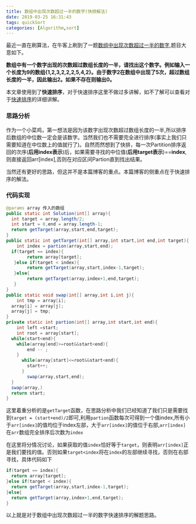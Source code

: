 ```yaml
---
title: 数组中出现次数超过一半的数字(快排解法)
date: 2019-03-25 16:31:43
tags: quickSort
categories: [Algorithm,sort]
---
```


最近一直在刷算法，在牛客上刷到了一题[数组中出现次数超过一半的数字](https://www.nowcoder.com/ta/coding-interviews/question-ranking?uuid=e8a1b01a2df14cb2b228b30ee6a92163&rp=2),题目大意如下。

**数组中有一个数字出现的次数超过数组长度的一半，请找出这个数字。例如输入一个长度为9的数组{1,2,3,2,2,2,5,4,2}。由于数字2在数组中出现了5次，超过数组长度的一半，因此输出2。如果不存在则输出0。**

本文章使用到了**快速排序**，对于快速排序这里不做过多讲解，如不了解可以查看对于[快速排序](https://blog.csdn.net/MoreWindows/article/details/6684558)的详细讲解。

<!--more-->

### 思路分析

​	作为一个小菜鸡，第一想法是因为该数字出现次数超过数组长度的一半,所以排序后数组的中位数一定会是该数字。当然我们也不需要完全进行排序(事实上我们只需要知道在中位数上的值就行了)。自然而然想到了快排，每一次Partition排序返回的次序(**后用index表示**)后，如果需要寻找的中位值(**后用target表示**)==**index**,则直接返回arr[index],否则在对应区间Partion直到找出结果。

​	当然还有更好的思路，但这并不是本篇博客的重点。本篇博客的侧重点在于快速排序的解法。

### 代码实现

```java
@params array 传入的数组
public static int Solution(int[] array){
  int target = array.length/2;
  int start = 0,end = array.length-1;
  return getTarget(array,start,end,target);
}
public static int getTarget(int[] array,int start,int end,int target){
	int index = partion(array,start,end);
  if(target == index){
     	return array[target];
   }else if(target < index){
   		return getTarget(array,start,index-1,target);
   }else{
   		return getTarget(array,index+1,end,target);
   }
}
public static void swap(int[] array,int i,int j){
	int tmp = array[i];
  array[i] = array[j];
  array[j] = tmp;
}
private static int partion(int[] array,int start,int end){
	int left =start;
	int root = array[start];
  while(start<end){
  	while(array[end]>=root&&start<end){
    	end -- ;
  	}
 	  while(array[start]<=root&&start<end){
    	start++;
 	  }
 		swap(array,start,end);
  }
  swap(array,)
  return start;
}
```

​	这里着重分析的是`getTarget`函数，在思路分析中我们已经知道了我们只是需要找到`target = (start+end)/2`即可,利用`partion`函数每次可得到一个值index,所有小于`arr[index]`的值均位于index左部，大于`arr[index]`的值位于右部,`arr[index]`在`arr`数组完全排序后次数为`index`

​	在这里将分情况讨论，如果获取的值`index`恰好等于`target`，则表明`arr[index]`正是我们要找的值。否则如果`target<index`将在`index`的左部继续寻找，否则在右部寻找，具体代码如下

```java
if(target == index){
  return array[target];
}else if(target < index){
  return getTarget(array,start,index-1,target);
}else{
  return getTarget(array,index+1,end,target);
}
```

以上就是对于数组中出现次数超过一半的数字快速排序的解题思路。

